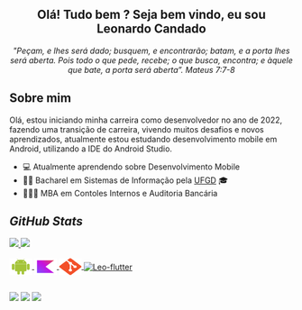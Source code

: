 
<h2 align='center'>
Olá! Tudo bem ?  
Seja bem vindo, eu sou Leonardo Candado 
</h2>
<p align = 'center'><i>"Peçam, e lhes será dado; busquem, e encontrarão; batam, e a porta lhes será aberta. Pois todo o que pede, recebe; o que busca, encontra; e àquele que bate, a porta será aberta”. Mateus 7:7-8 </i></p>

## Sobre mim

Olá, estou iniciando minha carreira como desenvolvedor no ano de 2022, fazendo uma transição de carreira, vivendo muitos desafios e novos aprendizados, atualmente estou estudando desenvolvimento mobile em Android, utilizando a IDE do Android Studio.

- 💻 Atualmente aprendendo sobre Desenvolvimento Mobile
- 👨‍💻 Bacharel em Sistemas de Informação pela [UFGD](https://www.ufgd.edu.br/) 🎓
- 👨🏽‍🎓 MBA em Contoles Internos e Auditoria Bancária

## <i>GitHub Stats</i>
 <div>
  <a href="https://github.com/leonardocandado">
  <img height="160em" src="https://github-readme-stats.vercel.app/api?username=leonardocandado&show_icons=true&theme=gruvbox&include_all_commits=true&count_private=true"/>
  <img height="160em" src="https://github-readme-stats.vercel.app/api/top-langs/?username=leonardocandado&layout=compact&langs_count=8&theme=gruvbox"/>  
</div>
<div style="display: inline_block"><br>
  <img align="center" alt="Leo-Android" height="30" width="40" src="https://raw.githubusercontent.com/devicons/devicon/master/icons/android/android-original.svg">
  <img align="center" alt="Leo-Kotlin" height="30" width="40" src="https://raw.githubusercontent.com/devicons/devicon/master/icons/kotlin/kotlin-original.svg">
  <img align="center" alt="Leo-Git" height="30" width="40" src="https://raw.githubusercontent.com/devicons/devicon/master/icons/git/git-original.svg">
  <img align="center" alt="Leo-flutter" height="30" width="40" src="https://cdn.jsdelivr.net/gh/devicons/devicon/icons/flutter/flutter-original.svg" />
          
</div>

##

  <a href="https://www.instagram.com/leoocandado/" target="_blank"><img src="https://img.shields.io/badge/-Instagram-%23E4405F?style=for-the-badge&logo=instagram&logoColor=white" target="_blank"></a>
  <a href = "mailto:candadoleo@gmail.com"><img src="https://img.shields.io/badge/-Gmail-%23333?style=for-the-badge&logo=gmail&logoColor=white" target="_blank"></a>
  <a href="https://www.linkedin.com/in/leonardo-candado-cea-53883417b/" target="_blank"><img src="https://img.shields.io/badge/-LinkedIn-%230077B5?style=for-the-badge&logo=linkedin&logoColor=white" target="_blank"></a> 


